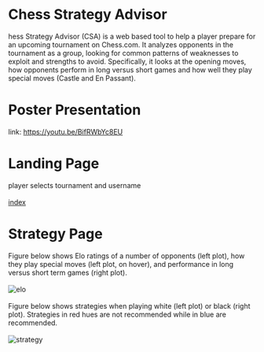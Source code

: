 # Chess Strategy Advisor

hess Strategy Advisor (CSA) is a web based tool to help a player prepare for an upcoming tournament on Chess.com. It analyzes opponents in the tournament as a group, looking for common patterns of weaknesses to exploit and strengths to avoid. Specifically, it looks at the opening moves, how opponents perform in long versus short games and how well they play special moves (Castle and En Passant).

# Poster Presentation
link: https://youtu.be/BifRWbYc8EU

# Landing Page
player selects tournament and username
<br><br>
[index](index.png)

# Strategy Page
Figure below shows Elo ratings of a number of opponents (left plot), how they play special moves (left plot, on hover), and performance in long versus short term games (right plot).
<br><br>
![elo](elo,png)
<br><br>
Figure below shows strategies when playing white (left plot) or black (right plot). Strategies in red hues are not recommended while in blue are recommended.
<br><br>
![strategy](strategy,png)
